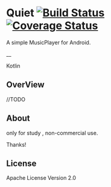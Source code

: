 # Quiet [![Build Status](https://travis-ci.org/summerlly/MusicPlayer.svg?branch=master)](https://travis-ci.org/summerlly/MusicPlayer) [![Coverage Status](https://coveralls.io/repos/github/summerlly/MusicPlayer/badge.svg?branch=master)](https://coveralls.io/github/summerlly/MusicPlayer?branch=master)

A simple MusicPlayer for Android.

__

Kotlin

## OverView

//TODO

##  About

only for study , non-commercial use.

 Thanks!

## License

Apache License Version 2.0

